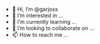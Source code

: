 - 👋 Hi, I’m @garjoss
- 👀 I’m interested in ...
- 🌱 I’m currently learning ...
- 💞️ I’m looking to collaborate on ...
- 📫 How to reach me ...

<!---
garjoss/garjoss is a ✨ special ✨ repository because its `README.md` (this file) appears on your GitHub profile.
You can click the Preview link to take a look at your changes.
--->
